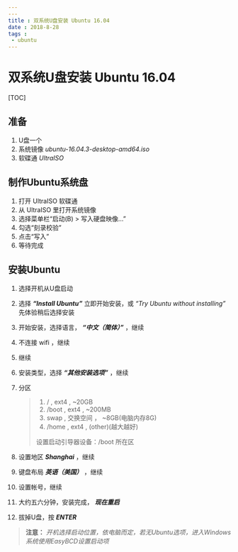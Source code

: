 ```yaml
---
---
title : 双系统U盘安装 Ubuntu 16.04
date : 2018-8-28
tags : 
 - ubuntu
---
```

# 双系统U盘安装 Ubuntu 16.04

[TOC]
## 准备

  1. U盘一个
  1. 系统镜像 *ubuntu-16.04.3-desktop-amd64.iso*
  1. 软碟通 *UltraISO* 

##  制作Ubuntu系统盘

1. 打开 UltraISO 软碟通
2. 从 UltraISO 里打开系统镜像
3. 选择菜单栏“启动(B) > 写入硬盘映像...”
4. 勾选“刻录校验”
5. 点击“写入”
6. 等待完成

## 安装Ubuntu

1. 选择开机从U盘启动

1. 选择 ***“Install Ubuntu”*** 立即开始安装，或 *“Try Ubuntu without installing”* 先体验稍后选择安装

1. 开始安装，选择语言， ***“中文（简体）”*** ，继续

1. 不连接 wifi ，继续

1. 继续

1. 安装类型，选择 ***“其他安装选项”*** ，继续

1. 分区
    
   > 1. / , ext4 , ~20GB  
   > 1. /boot , ext4 , ~200MB  
   > 1. swap , 交换空间 ， ~8GB(电脑内存8G)  
   > 1. /home , ext4 , (other)(越大越好)  
   >  
   >  设置启动引导器设备：/boot 所在区

1. 设置地区 ***Shanghai*** ，继续

1. 键盘布局 ***英语（美国）*** ，继续

1. 设置帐号，继续

1. 大约五六分钟，安装完成， ***现在重启*** 

1. 拔掉U盘，按 ***ENTER***

> **注意：** *开机选择启动位置，依电脑而定，若无Ubuntu选项，进入Windows系统使用EasyBCD设置启动项*